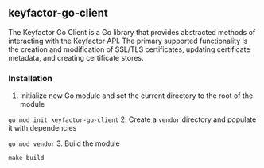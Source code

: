 ## keyfactor-go-client
The Keyfactor Go Client is a Go library that provides abstracted
methods of interacting with the Keyfactor API. The primary supported 
functionality is the creation and modification of SSL/TLS certificates,
updating certificate metadata, and creating certificate stores. 

### Installation
1. Initialize new Go module and set the current directory
to the root of the module

```go mod init keyfactor-go-client```
2. Create a ```vendor``` directory and populate it with 
dependencies

```go mod vendor```
3. Build the module

```make build```

